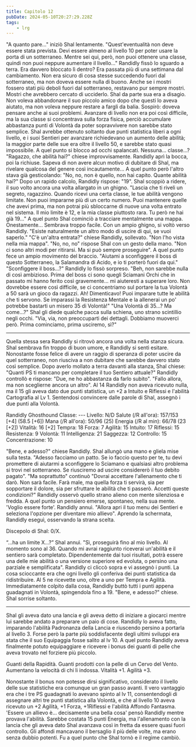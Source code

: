 ```yaml
---
title: Capitolo 12
pubDate: 2024-05-10T20:27:29.228Z
tags:
    - lrg
---
```


"A quanto pare..." iniziò Shal lentamente. "Quest'eventualità non deve essere stata prevista. Devi essere almeno al livello 10 per poter usare la porta di un sotterraneo. Mentre sei qui, però, non puoi ottenere una classe, quindi non puoi neppure aumentare il livello..."
Randidly fissò lo sguardo a terra. Era davvero bloccato lì dentro? Era passata più di una settimana dal cambiamento. Non era sicuro di cosa stesse succedendo fuori dal sotterraneo, ma non doveva essere nulla di buono. Anche se i mostri fossero stati più deboli fuori dal sotterraneo, restavano pur sempre mostri. Mostri che avrebbero cercato di ucciderlo.
Shal da parte sua era a disagio. Non voleva abbandonare il suo piccolo amico dopo che questi lo aveva aiutato, ma non voleva neppure restare a fargli da balia. Sospirò: doveva pensare anche ai suoi problemi. Avanzare di livello non era poi così difficile, ma la sua classe si concentrava sulla forza fisica, perciò accumulare abbastanza punti di Volontà da poter sopravvivere non sarebbe stato semplice. Shal avrebbe ottenuto soltanto due punti statistica liberi a ogni livello, e i suoi Sentieri per avanzare richiedevano un aumento delle abilità; la maggior parte delle sue era oltre il livello 50, e sarebbe stato quasi impossibile.
A quel punto si blocco ad occhi spalancati.
Nessuna... classe...?
"Ragazzo, che abilità hai?" chiese improvvisamente.
Randidly aprì la bocca, poi la richiuse. Sapeva di non avere alcun motivo di dubitare di Shal, ma rivelare qualcosa del genere così incautamente...
A quel punto però l'altro stava già gesticolando: "No, no, non è quello, non hai capito. Quante abilità hai?"
Dopo un rapido calcolo, Randidly rispose: "19".
Shal scoppiò a ridere, il suo volto ancora una volta allargato in un ghigno. "Lascia che ti riveli un segreto, ragazzino. Quando ricevi una certa classe, le tue abilità vengono limitate. Non puoi impararne più di un certo numero. Puoi mantenere quelle che avevi prima, ma non potrai più sbloccarne di nuove una volta entrato nel sistema. Il mio limite è 12, e la mia classe piuttosto rara. Tu però ne hai già 19..."
A quel punto Shal cominciò a tracciare mentalmente una mappa. Onestamente... Sembrava troppo facile.
Con un ampio ghigno, si voltò verso Randidly. "Esiste naturalmente un altro modo di uscire di qui, se vuoi saperlo."
"C'è un'altra entrata?" chiese Randidly, sollevato. "Non l'ho vista nella mia mappa".
"No, no, no" rispose Shal con un gesto della mano. "Non ci sono altri modi per ritirarsi. Ma si può sempre proseguire".
A quel punto fece un ampio movimento del braccio. "Aiutami a sconfiggere il boss di questo Sotterraneo, la Salamandra di Acido, e io ti porterò fuori da qui."
"Sconfiggere il boss...?" Randidly lo fissò sorpreso.
"Beh, non sarebbe nulla di così ambizioso. Prima del boss ci sono quegli Sciamani Orchi che in passato mi hanno ferito così gravemente... mi aiuteresti a superare loro. Non dovrebbe essere così difficile, se ci concentriamo sul portare la tua Volontà a 50 sarà un gioco da ragazzi. Ah! Dimenticavo! Puoi imparare tutte le abilità che ti servono. Se imparassi la Resistenza Mentale e la allenerai un po' potrebbe bastarti un misero 35 di Volontà!"
"Una Volontà di 35...? Ma come...?"
Shal gli diede qualche pacca sulla schiena, uno strano scintillio negli occhi. "Via, via, non preoccuparti dei dettagli. Dobbiamo muoverci però. Prima cominciamo, prima usciremo, sì?"
****
Quella stessa sera Randidly si ritrovò ancora una volta nella stanza sicura. Shal sembrava fin troppo di buon umore, e Randidly si sentì esitare. Nonostante fosse felice di avere un raggio di speranza di poter uscire da quel sotterraneo, non riusciva a non dubitare che sarebbe davvero stato così semplice.
Dopo averlo mollato a terra davanti alla stanza, Shal chiese: "Quanti PS ti mancano per completare il tuo Sentiero attuale?"
Randidly controllò e rispose: "Due, ne ho abbastanza da farlo subito".
"Fallo allora, ma non sceglierne ancora un altro".
Al 14 Randidly non aveva ricevuto nulla, ma il 15 gli aveva dato due punti statistica, un +2 a Intuito e Riflessi e l'abilità Cartografia al Lv 1. Sentendosi convincere dalle parole di Shal, assegnò i due punti alla Volontà.

Randidly Ghosthound
Classe: ---
Livello: N/D
Salute (/R all'ora): 157/153 [+4] (58.5 [+6])
Mana (/R all'ora): 50/96 (25)
Energia (/R al min): 66/78 (23 [+2])
Vitalità: 16 [+2]
Tempra: 18
Forza: 7
Agilità: 15
Intuito: 17
Riflessi: 15
Resistenza: 9
Volontà: 11
Intelligenza: 21
Saggezza: 12
Controllo: 15
Concentrazione: 10

"Bene, e adesso?" chiese Randidly.
Shal allungò una mano e gliela mise sulla testa. "Adesso facciamo un patto. Se io faccio questo per te, tu devi promettere di aiutarmi a sconfiggere lo Sciamano e qualsiasi altro problema si trovi nel sotterraneo. Se riusciremo ad uscire considererò il tuo debito pagato".
"Ma soprattutto" continuò "Dovrai accettare l'allenamento che ti darò. Non sarà facile. Farà male, ma quella forza ti servirà, sia per sopportare il dolore, sia per sfruttare le abilità che ti passerò. Accetti queste condizioni?"
Randidly osservò quello strano alieno con mente silenziosa e fredda. A quel punto un pensiero emerse, spontaneo, nella sua mente.
'Voglio essere forte'.
Randidly annuì.
"Allora apri il tuo menu dei Sentieri e seleziona l'opzione per diventare mio allievo".
Aprendo la schermata, Randidly eseguì, osservando la strana scelta.

Discepolo di Shal: 0/X.

“…ha un limite X…?”
Shal annuì. "Sì, proseguirà fino al mio livello. Al momento sono al 36. Quando mi avrai raggiunto riceverai un'abilità e il sentiero sarà completato. Dipendentemente dai tuoi risultati, potrà essere una delle mie abilità o una versione superiore ed evoluta, o persino una parziale e semplificata".
Randidly ci cliccò sopra e vi assegnò i punti. La cosa scioccante era che ogni livello gli conferiva dei punti statistica da ridistribuire. Al 5 ne ricevette uno, oltre a uno per Tempra e Agilità. Immediatamente colpito dalla cosa, Randidly buttò tutti i punti appena guadagnati in Volontà, spingendola fino a 19.
"Bene, e adesso?" chiese.
Shal sorrise soltanto.
***
Shal gli aveva dato una lancia e gli aveva detto di iniziare a giocarci mentre lui sarebbe andato a preparare un paio di cose. Randidly lo aveva fatto, imparando l'abilità Padronanza della Lancia e riuscendo persino a portarla al livello 3. Forse però la parte più soddisfacente degli ultimi sviluppi era stata che il suo Equipaggia fosse salito al lv 10.
A quel punto Randidly aveva finalmente potuto equipaggiare e ricevere i bonus dei guanti di pelle che aveva trovato nel forziere più piccolo.

Guanti della Rapidità. Guanti prodotti con la pelle di un Cervo del Vento. Aumentano la velocità di chi li indossa. Vitalità +1. Agilità +3.

Nonostante il bonus non potesse dirsi significativo, considerato il livello delle sue statistiche era comunque un gran passo avanti. Il vero vantaggio era che i tre PS guadagnati lo avevano spinto al lv 11, consentendogli di assegnare altri tre punti statistica alla Volontà, e che al livello 10 aveva ricevuto un +2 Agilità, +1 Forza, +1Riflessi e l'abilità Affondo Fantasma.
'Essere un allievo è... decisamente una bella cosa' pensò Randidly mentre provava l'abilità. Sarebbe costata 15 punti Energia, ma l'allenamento con la lancia che gli aveva dato Shal avanzava così in fretta da essere quasi fuori controllo. Gli affondi mancavano il bersaglio il più delle volte, ma erano senza dubbio potenti.
Fu a quel punto che Shal tornò e il regime cambiò.




